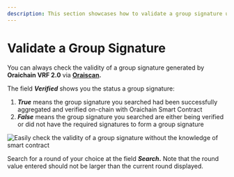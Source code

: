 ```yaml
---
description: This section showcases how to validate a group signature using Oraiscan
---
```


# Validate a Group Signature

You can always check the validity of a group signature generated by **Oraichain VRF 2.0** via [**Oraiscan**](https://scan.orai.io/randomness/orai15lv4hxxqew2jhfayfmad7y40zfr8zmgfulqdxj)**.**

The field _**Verified**_ shows you the status a group signature:

1. _**True**_ means the group signature you searched had been successfully aggregated and verified on-chain with Oraichain Smart Contract
2. _**False**_ means the group signature you searched are either being verified or did not have the required signatures to form a group signature

![Easily check the validity of a group signature without the knowledge of smart contract](<../.gitbook/assets/1Untitled Project1a931ff9.autosave.gif>)

Search for a round of your choice at the field _**Search**_**.** Note that the round value entered should not be larger than the current round displayed.
